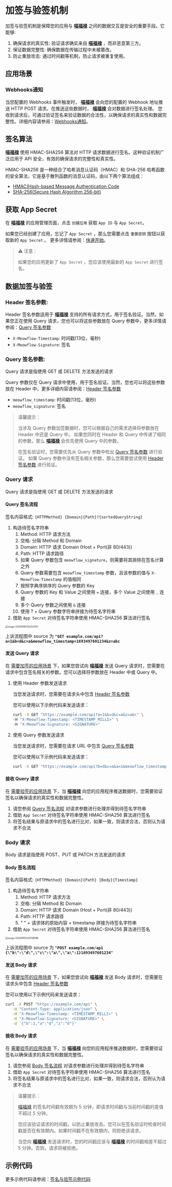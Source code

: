 # 加签与验签机制

加签与验签机制是保障您的应用与 **[喵福禄][喵福禄]** 之间的数据交互是安全的重要手段。它能够:

1. 确保请求的真实性: 验证请求确实来自 **[喵福禄][喵福禄]** ，而非恶意第三方。
2. 保证数据完整性: 确保数据在传输过程中未被篡改。
3. 防止重放攻击: 通过时间戳等机制，防止请求被重复使用。

## 应用场景

<!-- TODO: 应用授权并未使用它

### 应用授权

在您开始使用 **[喵福禄][喵福禄]** 的 REST API 之前，您需要先对接应用授权流程。在这个过程中，加签与验签机制是确保请求合法性的重要环节。
详细内容请参阅：[应用授权](./2.authentication.md) 。

-->

### Webhooks通知

当您配置的 Webhooks 事件触发时， **[喵福禄][喵福禄]** 会向您的配置的 Webhook 地址推送 HTTP POST 请求。在推送这些数据时， **[喵福禄][喵福禄]** 会对数据进行签名处理。
您收到请求后，可通过验证签名来验证数据的合法性，以确保请求的真实性和数据完整性。详细内容请参阅：[Webhooks通知](7.webhooks.md)。

## 签名算法

**[喵福禄][喵福禄]** 使用 HMAC-SHA256 算法对 HTTP 请求数据进行签名。这种验证机制广泛应用于 API 安全，有效的确保请求的完整性和真实性。

HMAC-SHA256 是一种结合了哈希消息认证码（HMAC）和 SHA-256 哈希函数的安全算法，它是基于散列函数的消息认证码，由以下两个算法组成：

- [HMAC(Hash-based Message Authentication Code][hmac]
- [SHA-256(Secure Hash Algorithm 256-bit)][sha-2]

## 获取 App Secret

在 **[喵福禄][喵福禄]** 的应用管理页面，点击 `创建应用` 获取 `App ID` 与 `App Secret`。

如果您已经创建了应用，忘记了 `App Secret` ，那么您需要点击 `重置密钥` 按钮以获取新的 `App Secret` 。 更多详情请参阅：[快速开始][快速开始]。

> ⚠️ 注意：
> 
> 如果您的应用更新了 `App Secret` ，您应该使用最新的 `App Secret` 进行签名。


## 数据加签与验签

### Header 签名参数:

Header 签名参数适用于 **[喵福禄][喵福禄]** 支持的所有请求方式，用于签名验证。当然，如果您正在使用 Query 请求，您也可以将这些参数放在 Query 参数中，更多详情请参阅：[Query 签名参数](#query-签名参数)

- `X-Meowflow-Timestamp`: 时间戳(13位，毫秒)
- `X-Meowflow-Signature`: 签名

### Query 签名参数:

Query 请求是指使用 GET 或 DELETE 方法发送的请求

Query 参数仅在 Query 请求中使用，用于签名验证。当然，您也可以将这些参数放在 Header 中，更多详细内容请参阅：[Header 签名参数](#header-签名参数)

- `meowflow_timestamp`: 时间戳(13位，毫秒)
- `meowflow_signature`: 签名

> 温馨提示：
>
> 当涉及 Query 参数加签数据时，您可以根据自己的需求选择将参数放在 Header 中还是 Query 中。
> 如果您同时在 Header 和 Query 中传递了相同的参数，那么 **[喵福禄][喵福禄]** 会优先使用 Query 中的参数。
> 
> 在签名验证时，您需要优先从 Query 参数中检出 [Query 签名参数](#query-签名参数) 进行验证。
> 如果 Query 参数中没有签名相关参数，那么您需要尝试使用 [Header 签名参数](#header-签名参数) 进行验证。 


### Query 请求

Query 请求是指使用 GET 或 DELETE 方法发送的请求

#### Query 签名流程

签名内容格式: `{HTTPMethod} {Domain}{Path}?{sortedQueryString}`

1. 构造待签名字符串
   1. Method: HTTP 请求方法
   2. 空格: 分隔 Method 和 Domain
   3. Domain: HTTP 请求 Domain (Host + Port(非 80/443))
   4. Path: HTTP 请求路径
   5. 如果 Query 参数包含 `meowflow_signature`，则需要将其排除在签名计算之外
   6. Query 参数需要包含 `meowflow_timestamp` 参数，且该参数的值与 `X-Meowflow-Timestamp` 的值相同
   7. 按照字典序排序的 Query 参数的 Key
   8. Query 参数的 Key 和 Value 之间使用 `=` 连接，多个 Value 之间使用 `,` 连接
   9. 多个 Query 参数之间使用 `&` 连接
   11. 使用 ? + Query 参数字符串拼接为待签名字符串
2. 借助 `App Secret` 对待签名字符串使用 HMAC-SHA256 算法进行签名



<img src="./6.signature-verification.assets/image-20240916130202355.png" alt="image-20240916130202355" style="zoom:50%;" />



上诉流程图中 source 为 **`"GET example.com/api?a=1&b=d&c=a&meowflow_timestamp=1693497601234&z=abc`**


#### 发送 Query 请求

在 [需要加签的应用场景](#应用场景) 下，如果您尝试向 **[喵福禄][喵福禄]** 发送 Query 请求时，您需要在请求中包含签名相关的参数。您可以选择将参数放在 Header 中或 Query 中。

1. 使用 Header 参数发送请求

   当您发送请求时，您需要在请求头中包含 [Header 签名参数](#header-签名参数)

   您可以使用以下示例代码来发送请求：

   ```bash
   curl -X GET "https://example.com/api?a=1&b=d&c=a&z=abc" \
   -H "X-Meowflow-Timestamp: <TIMESTAMP_MILLI>" \
   -H "X-Meowflow-Signature: <SIGNATURE>"
   ```

2. 使用 Query 参数发送请求

   当您发送请求时，您需要在请求 URL 中包含 [Query 签名参数](#query-签名参数)

   您可以使用以下示例代码来发送请求：

   ```bash
   curl -X GET "https://example.com/api?b=d&c=a&a=1&meowflow_timestamp=<TIMESTAMP_MILLI>&z=abc&meowflow_signature=<SIGNATURE>"
   ```


#### 接收 Query 请求

在 [需要验签的应用场景](#应用场景) 下，当 **[喵福禄][喵福禄]** 向您的应用程序推送数据时，您需要验证签名以确保请求的真实性和数据完整性。

1. 请您参阅 [Query 签名流程](#query-签名流程) 对请求参数进行处理并得到待签名字符串
2. 借助 `App Secret` 对待签名字符串使用 HMAC-SHA256 算法进行签名
3. 将签名结果与原请求中的签名进行比对，如果一致，则请求合法，否则认为请求不合法


### Body 请求

Body 请求是指使用 POST、PUT 或 PATCH 方法发送的请求

#### Body 签名流程

签名内容格式: `{HTTPMethod} {Domain}{Path} {Body}{Timestamp}`

1. 构造待签名字符串
   1. Method: HTTP 请求方法
   2. 空格: 分隔 Method 和 Domain
   3. Domain: HTTP 请求 Domain (Host + Port(非 80/443))
   4. Path: HTTP 请求路径
   5. " " + 请求体的原始内容 + timestamp 拼接为待签名字符串
2. 借助 `App Secret` 对待签名字符串使用 HMAC-SHA256 算法进行签名



<img src="./6.signature-verification.assets/image-20240915204748596.png" alt="image-20240915204748596" style="zoom:50%;" />



上诉流程图中 source 为 **`"POST example.com/api {\"b\":\"d\",\"c\":\"a\",\"a\":1}1693497601234"`**


#### 发送 Body 请求

在 [需要加签的应用场景](#应用场景) 下，如果您尝试向 **[喵福禄][喵福禄]** 发送 Body 请求时，您需要在请求头中包含 [Header 签名参数](#header-签名参数)

您可以使用以下示例代码来发送请求：

```bash
curl -X POST "https://example.com/api" \
   -H "Content-Type: application/json" \
   -H "X-Meowflow-Timestamp: <TIMESTAMP_MILLI>" \
   -H "X-Meowflow-Signature: <SIGNATURE>" \
   -d '{"b":1,"a":"d","z":"d"}'
```


#### 接收 Body 请求

在 [需要验签的应用场景](#应用场景) 下，当 **[喵福禄][喵福禄]** 向您的应用程序推送数据时，您需要验证签名以确保请求的真实性和数据完整性。

1. 请您参阅 [Body 签名流程](#body-签名流程) 对请求参数进行处理并得到待签名字符串
2. 借助 `App Secret` 对待签名字符串使用 HMAC-SHA256 算法进行签名
3. 将签名结果与原请求中的签名进行比对，如果一致，则请求合法，否则认为请求不合法



> 温馨提示：
>
> [喵福禄][喵福禄] 的签名时间戳有效期为 5 分钟，即请求时间戳与当前时间戳的差值不超过 5 分钟。
> 
> 您应该验证请求的时间戳，以防止重放攻击。您可以在签名验证时检查时间戳是否在有效期内。如果时间戳不在有效期内，则拒绝该请求。
> 
> 当您向 **[喵福禄][喵福禄]** 发送请求时，您的时间戳应该与 **[喵福禄][喵福禄]** 的时间戳相差不超过 5 分钟。否则，请求将被拒绝。



## 示例代码

更多示例代码请参阅：[签名与验签示例代码](6.2.signature-verification-codes-example.md)


[喵福禄]: https://meowflow.com.cn/ "喵福禄"

[快速开始]: ./1.quick-start.md#快速开始    "快速开始"

[hmac]: https://en.wikipedia.org/wiki/HMAC

[sha-2]: https://en.wikipedia.org/wiki/SHA-2

[Spring Boot]: https://spring.io/projects/spring-boot "Spring Boot"

[Laravel]: https://laravel.com/ "Laravel"

[Symfony]: https://symfony.com/ "Symfony"

[Flask]: https://flask.palletsprojects.com/ "Flask"

[Express]: https://expressjs.com/ "Express"
